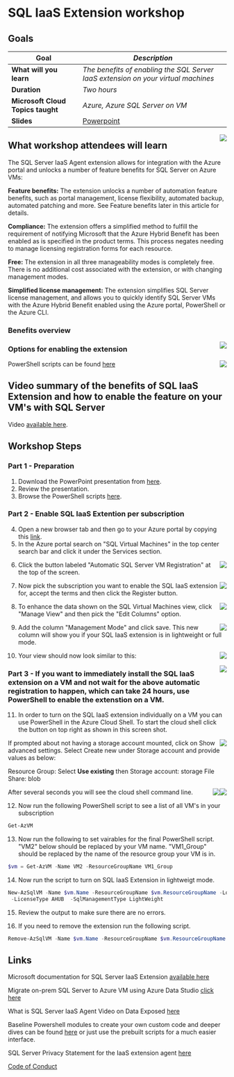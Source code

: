 # SQL IaaS Extension workshop

## Goals

| **Goal**              | *Description*                                    |
| ----------------------------- | --------------------------------------------------------------------- |
| **What will you learn**       | *The benefits of enabling the SQL Server IaaS extension on your virtual machines* |
| **Duration**                  | *Two hours*                                                                |
| **Microsoft Cloud Topics taught**                  | *Azure, Azure SQL Server on VM*                                                                |
| **Slides** | [Powerpoint](BenefitsofSQLVMIaaSextension.pptx) 

<img style="float: right;" src="./images/SQL Iaas 1.png">

## What workshop attendees will learn

The SQL Server IaaS Agent extension allows for integration with the Azure portal and unlocks a number of feature benefits for SQL Server on Azure VMs:

**Feature benefits:** The extension unlocks a number of automation feature benefits, such as portal management, license flexibility, automated backup, automated patching and more. See Feature benefits later in this article for details.

**Compliance:** The extension offers a simplified method to fulfill the requirement of notifying Microsoft that the Azure Hybrid Benefit has been enabled as is specified in the product terms. This process negates needing to manage licensing registration forms for each resource.

**Free:** The extension in all three manageability modes is completely free. There is no additional cost associated with the extension, or with changing management modes.

**Simplified license management:** The extension simplifies SQL Server license management, and allows you to quickly identify SQL Server VMs with the Azure Hybrid Benefit enabled using the Azure portal, PowerShell or the Azure CLI.

### Benefits overview

<img style="float: right;" src="./images/SQL Iaas 2.png">

### Options for enabling the extension

<img style="float: right;" src="./images/SQL Iaas 3.png">

PowerShell scripts can be found [here](./solution)

## Video summary of the benefits of SQL IaaS Extension and how to enable the feature on your VM's with SQL Server

Video [available here](https://www.youtube.com/watch?v=KUlpjoeFipk).

## Workshop Steps

### Part 1 - Preparation

1. Download the PowerPoint presentation from [here](BenefitsofSQLVMIaaSextension.pptx).
2. Review the presentation.
3. Browse the PowerShell scripts [here](./solution).

### Part 2 - Enable SQL IaaS Extention per subscription 

4. Open a new browser tab and then go to your Azure portal by copying this [link](https://portal.azure.com).
5. In the Azure portal search on "SQL Virtual Machines" in the top center search bar and click it under the Services section.
<img style="float: right;" src="./images/azureportal1.png">

6. Click the button labeled "Automatic SQL Server VM Registration" at the top of the screen.
<img style="float: right;" src="./images/azureportal2.png">

7. Now pick the subscription you want to enable the SQL IaaS extension for, accept the terms and then click the Register button. 
<img style="float: right;" src="./images/azureportal3.png">

8. To enhance the data shown on the SQL Virtual Machines view, click "Manage View" and then pick the "Edit Columns" option.
<img style="float: right;" src="./images/azureportal4.png">

9. Add the column "Management Mode" and click save. This new column will show you if your SQL IaaS extension is in lightweight or full mode.
<img style="float: right;" src="./images/azureportal5.png">

10. Your view should now look similar to this:
<img style="float: right;" src="./images/azureportal6.png">

### Part 3 - If you want to immediately install the SQL IaaS extension on a VM and not wait for the above automatic registration to happen, which can take 24 hours, use PowerShell to enable the extenstion on a VM.

11.  In order to turn on the SQL IaaS extension individually on a VM you can use PowerShell in the Azure Cloud Shell. To start the cloud shell click the button on top right as shown in this screen shot.

<img style="float: right;" src="./images/cloudshell.png">

If prompted about not having a storage account mounted, click on Show advanced settings. Select Create new under Storage account and provide values as below:

Resource Group: Select **Use existing** then
Storage account: storage
File Share: blob

<img style="float: right;" src="./images/cloudshellstorage.png">

After several seconds you will see the cloud shell command line.
<img style="float: right;" src="./images/cloudshell2.png">

12. Now run the following PowerShell script to see a list of all VM's in your subscription

```powershell
Get-AzVM
```

13. Now run the following to set vairables for the final PowerShell script. "VM2" below should be replaced by your VM name. "VM1_Group" should be replaced
by the name of the resource group your VM is in.

```powershell
$vm = Get-AzVM -Name VM2 -ResourceGroupName VM1_Group
```
14. Now run the script to turn on SQL IaaS Extension in lightweigt mode.

```powershell
New-AzSqlVM -Name $vm.Name -ResourceGroupName $vm.ResourceGroupName -Location $vm.Location `
 -LicenseType AHUB  -SqlManagementType LightWeight
```

15. Review the output to make sure there are no errors.

16. If you need to remove the extension run the following script.

```powershell
Remove-AzSqlVM -Name $vm.Name -ResourceGroupName $vm.ResourceGroupName 
```

## Links

Microsoft documentation for SQL Server IaaS Extension [available here](https://learn.microsoft.com/en-us/azure/azure-sql/virtual-machines/windows/sql-server-iaas-agent-extension-automate-management?view=azuresql&tabs=azure-powershell)

Migrate on-prem SQL Server to Azure VM using Azure Data Studio [click here](https://learn.microsoft.com/en-us/azure/dms/tutorial-sql-server-to-virtual-machine-online-ads)

What is SQL Server IaaS Agent Video on Data Exposed [here](https://techcommunity.microsoft.com/t5/video-hub/azure-sql-vm-what-is-sql-server-iaas-agent-extension-ep-2-data/ba-p/2617227)

Baseline Powershell modules to create your own custom code and deeper dives can be found [here](https://learn.microsoft.com/en-us/azure/azure-sql/virtual-machines/windows/sql-agent-extension-manually-register-single-vm?view=azuresql&tabs=powershell)  or just use the prebuilt scripts for a much easier interface.

SQL Server Privacy Statement for the IaaS extension agent [here](https://learn.microsoft.com/en-us/sql/sql-server/sql-server-privacy?view=sql-server-ver16#non-personal-data)





[Code of Conduct](../CODE_OF_CONDUCT.md)

